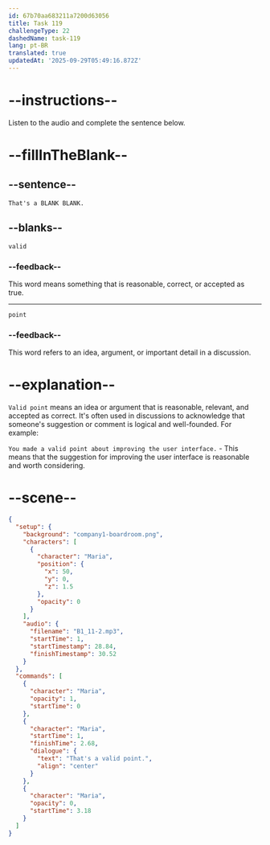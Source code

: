 ```yaml
---
id: 67b70aa683211a7200d63056
title: Task 119
challengeType: 22
dashedName: task-119
lang: pt-BR
translated: true
updatedAt: '2025-09-29T05:49:16.872Z'
---
```


<!-- (audio) Maria: That's a valid point. -->

# --instructions--

Listen to the audio and complete the sentence below.

# --fillInTheBlank--

## --sentence--

`That's a BLANK BLANK.`

## --blanks--

`valid`

### --feedback--

This word means something that is reasonable, correct, or accepted as true.

---

`point`

### --feedback--

This word refers to an idea, argument, or important detail in a discussion.

# --explanation--

`Valid point` means an idea or argument that is reasonable, relevant, and accepted as correct. It's often used in discussions to acknowledge that someone's suggestion or comment is logical and well-founded. For example:

`You made a valid point about improving the user interface.` - This means that the suggestion for improving the user interface is reasonable and worth considering.

# --scene--

```json
{
  "setup": {
    "background": "company1-boardroom.png",
    "characters": [
      {
        "character": "Maria",
        "position": {
          "x": 50,
          "y": 0,
          "z": 1.5
        },
        "opacity": 0
      }
    ],
    "audio": {
      "filename": "B1_11-2.mp3",
      "startTime": 1,
      "startTimestamp": 28.84,
      "finishTimestamp": 30.52
    }
  },
  "commands": [
    {
      "character": "Maria",
      "opacity": 1,
      "startTime": 0
    },
    {
      "character": "Maria",
      "startTime": 1,
      "finishTime": 2.68,
      "dialogue": {
        "text": "That's a valid point.",
        "align": "center"
      }
    },
    {
      "character": "Maria",
      "opacity": 0,
      "startTime": 3.18
    }
  ]
}
```
